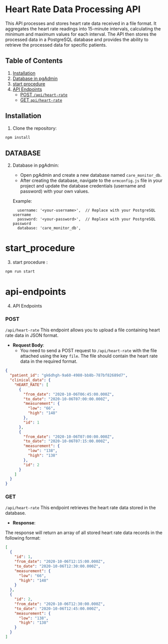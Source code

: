 # Heart Rate Data Processing API

This API processes and stores heart rate data received in a file format. It aggregates the heart rate readings into 15-minute intervals, calculating the minimum and maximum values for each interval. The API then stores the processed data in a PostgreSQL database and provides the ability to retrieve the processed data for specific patients.

## Table of Contents

1. [Installation](#installation)
2. [Database in pgAdmin](#DATABASE)
3.  [start procedure](#start_procedure)
4. [API Endpoints](#api-endpoints)
   - [POST `/api/heart-rate`](#POST)
   - [GET `api/heart-rate`](#GET)

## Installation

1. Clone the repository:
   
```bash
npm install

```

## DATABASE

2. Database in pgAdmin:

   - Open pgAdmin and create a new database named `care_monitor_db`.
   - After creating the database, navigate to the `ormconfig.js` file in your project and update the database credentials (username and password) with your own values.

   Example:

   ```
     username: '<your-username>',  // Replace with your PostgreSQL username
     password: '<your-password>',  // Replace with your PostgreSQL password
     database: 'care_monitor_db',

   ```

# start_procedure

3. start procedure :


```bash
npm run start
```



# api-endpoints

4. API Endpoints

### POST

`/api/heart-rate`
This endpoint allows you to upload a file containing heart rate data in JSON format.

- **Request Body**:
  - You need to send a POST request to `/api/heart-rate` with the file attached using the key `file`. The file should contain the heart rate data in the required format.

```json
{
  "patient_id": "gk6dhgh-9a60-4980-bb8b-787bf82689d7",
  "clinical_data": {
    "HEART_RATE": [
      {
        "from_date": "2020-10-06T06:45:00.000Z",
        "to_date": "2020-10-06T07:00:00.000Z",
        "measurement": {
          "low": "66",
          "high": "148"
        },
        "id": 1
      },
      {
        "from_date": "2020-10-06T07:00:00.000Z",
        "to_date": "2020-10-06T07:15:00.000Z",
        "measurement": {
          "low": "138",
          "high": "138"
        },
        "id": 2
      }
    ]
  }
}
```

### GET

`/api/heart-rate`
This endpoint retrieves the heart rate data stored in the database.

- **Response**:

The response will return an array of all stored heart rate data records in the following format:

```json
[
  {
    "id": 1,
    "from_date": "2020-10-06T12:15:00.000Z",
    "to_date": "2020-10-06T12:30:00.000Z",
    "measurement": {
      "low": "66",
      "high": "148"
    }
  },
  {
    "id": 2,
    "from_date": "2020-10-06T12:30:00.000Z",
    "to_date": "2020-10-06T12:45:00.000Z",
    "measurement": {
      "low": "138",
      "high": "138"
    }
  }
]
```
